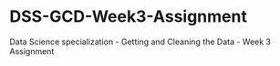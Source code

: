 # DSS-GCD-Week3-Assignment
Data Science specialization - Getting and Cleaning the Data - Week 3 Assignment 


